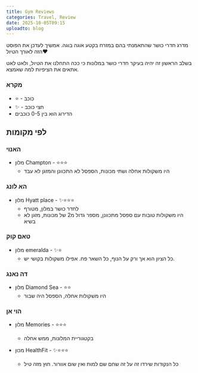 ```yaml
---
title: Gym Reviews
categories: Travel, Review
date: 2025-10-05T09:15
uploadto: blog
---
```

מדרג חדרי כושר שהתאמנתי בהם במזרח בקטע אוגה בוגה. אמשיך לעדכן את הפוסט הזה לאורך הטיול❤️

בשלב הראשון זה יהיה בעיקר חדרי כושר במלונות כי ככה התחלנו את הטיול, ולאט לאט אתאים את הציפיות למה שאמצא.
### מקרא
- ⭐ - כוכב
- ✨ - חצי כוכב
- הדירוג הוא בין 0-5 כוכבים

## לפי מקומות
### האנוי
- מלון Champton - ⭐⭐⭐
    - היו משקולות אחלה ושתי מכונות, הספסל לא התכוונן והמזגן לא עבד
### הא לונג
- מלון Hyatt place - ✨⭐⭐⭐
    - לחדר כושר במלון, מטורף
    - היו משקולות טובות עם ספסל מתכוונן, מספר גדול מ2 של מכונות, מזגן לא בשיא
### טאם קוק
- מלון emeralda - ✨⭐
    - כל הציון הוא אך ורק על הנוף, כל השאר פח. אפילו משקולות בקושי יש.
### דה נאנג
- מלון Diamond Sea - ⭐⭐
    - היו משקולות אחלה, הספסל היה שבור
### הוי אן
- מלון Memories - ⭐⭐⭐
    - בקטגוריית המלונות, ממש אחלה 

- מכון HealthFit - ✨⭐⭐⭐
    - כל הנקודות שירדו זה על זה שחם שם למות ואין שום אוורור. חוץ מזה טיל